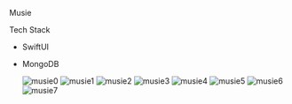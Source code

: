 Musie

Tech Stack
- SwiftUI
- MongoDB


  ![musie0](https://github.com/patelarth0311/Musie/assets/82795337/935b1b71-407a-45ce-838b-5380289f3e5b)
![musie1](https://github.com/patelarth0311/Musie/assets/82795337/9d85e5a5-ca9d-45eb-bdb2-386061ace4c5)
![musie2](https://github.com/patelarth0311/Musie/assets/82795337/c1ae22dc-cb7c-4b57-ac60-5525d29c7d18)
![musie3](https://github.com/patelarth0311/Musie/assets/82795337/9171b889-9ce1-4f1e-8a51-edd6b2c34a0a)
![musie4](https://github.com/patelarth0311/Musie/assets/82795337/322e9ae9-21ae-4862-a7fc-507968f0348b)
![musie5](https://github.com/patelarth0311/Musie/assets/82795337/dd9b178b-09a7-4199-9449-cfa1c7092173)
![musie6](https://github.com/patelarth0311/Musie/assets/82795337/ba237f39-9ad4-4a71-99f2-1a87c5b20f4d)
![musie7](https://github.com/patelarth0311/Musie/assets/82795337/f5f567a0-4911-4fea-8acf-94406ded7870)
